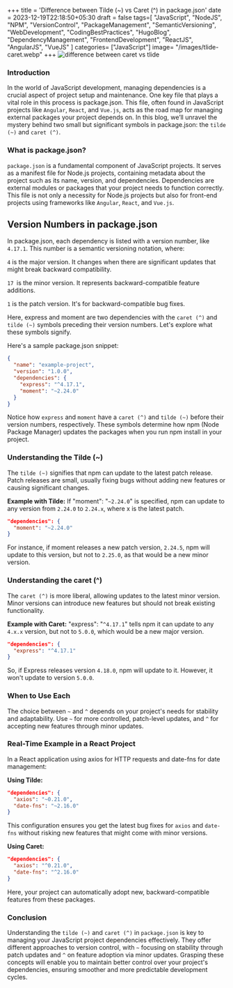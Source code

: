 +++
title = 'Difference between Tilde (~) vs Caret (^) in package.json'
date = 2023-12-19T22:18:50+05:30
draft = false
tags=[
  "JavaScript",
  "NodeJS",
  "NPM",
  "VersionControl",
  "PackageManagement",
  "SemanticVersioning",
  "WebDevelopment",
  "CodingBestPractices",
  "HugoBlog",
  "DependencyManagement",
  "FrontendDevelopment",
  "ReactJS",
  "AngularJS",
  "VueJS"
]
categories= ["JavaScript"]
image= "/images/tlide-caret.webp"
+++
![difference between caret vs tlide](/images/tlide-caret.webp)
### Introduction
In the world of JavaScript development, managing dependencies is a crucial aspect of project setup and maintenance. One key file that plays a vital role in this process is package.json. This file, often found in JavaScript projects like `Angular`, `React`, and `Vue.js`, acts as the road map for managing external packages your project depends on. In this blog, we’ll unravel the mystery behind two small but significant symbols in package.json: the `tilde (~)` and `caret (^)`.

### What is package.json?
`package.json` is a fundamental component of JavaScript projects. It serves as a manifest file for Node.js projects, containing metadata about the project such as its name, version, and dependencies. Dependencies are external modules or packages that your project needs to function correctly. This file is not only a necessity for Node.js projects but also for front-end projects using frameworks like `Angular`, `React`, and `Vue.js`.

## Version Numbers in package.json
In package.json, each dependency is listed with a version number, like `4.17.1`. This number is a semantic versioning notation, where:

  `4` is the major version. It changes when there are significant updates that might break backward compatibility.

 `17 `is the minor version. It represents backward-compatible feature additions.

 `1` is the patch version. It's for backward-compatible bug fixes.

Here, express and moment are two dependencies with the `caret (^)` and `tilde (~)` symbols preceding their version numbers. Let's explore what these symbols signify.

Here's a sample package.json snippet:

```json
{
  "name": "example-project",
  "version": "1.0.0",
  "dependencies": {
    "express": "^4.17.1",
    "moment": "~2.24.0"
  }
}

```
Notice how `express` and `moment` have a `caret (^)` and `tilde (~)` before their version numbers, respectively. These symbols determine how npm (Node Package Manager) updates the packages when you run npm install in your project.

### Understanding the Tilde (~)
The `tilde (~)` signifies that npm can update to the latest patch release. Patch releases are small, usually fixing bugs without adding new features or causing significant changes.

**Example with Tilde:**
If "moment": "`~2.24.0`" is specified, npm can update to any version from `2.24.0` to `2.24.x`, where x is the latest patch.

```json
"dependencies": {
  "moment": "~2.24.0"
}
```

For instance, if moment releases a new patch version, `2.24.5`, npm will update to this version, but not to `2.25.0`, as that would be a new minor version.

### Understanding the caret (^)
The `caret (^)` is more liberal, allowing updates to the latest minor version. Minor versions can introduce new features but should not break existing functionality.

**Example with Caret:**
"express": "`^4.17.1`" tells npm it can update to any `4.x.x` version, but not to `5.0.0`, which would be a new major version.

```json
"dependencies": {
  "express": "^4.17.1"
}
```
So, if Express releases version `4.18.0`, npm will update to it. However, it won't update to version `5.0.0`.

### When to Use Each
The choice between `~` and `^` depends on your project's needs for stability and adaptability. Use `~` for more controlled, patch-level updates, and `^` for accepting new features through minor updates.

### Real-Time Example in a React Project
In a React application using axios for HTTP requests and date-fns for date management:

**Using Tilde:**
```json
"dependencies": {
  "axios": "~0.21.0",
  "date-fns": "~2.16.0"
}

```
This configuration ensures you get the latest bug fixes for `axios` and `date-fns` without risking new features that might come with minor versions.

**Using Caret:**

```json
"dependencies": {
  "axios": "^0.21.0",
  "date-fns": "^2.16.0"
}

```
Here, your project can automatically adopt new, backward-compatible features from these packages.

### Conclusion
Understanding the `tilde (~)` and `caret (^)` in `package.json` is key to managing your JavaScript project dependencies effectively. They offer different approaches to version control, with `~` focusing on stability through patch updates and `^` on feature adoption via minor updates. Grasping these concepts will enable you to maintain better control over your project's dependencies, ensuring smoother and more predictable development cycles.




